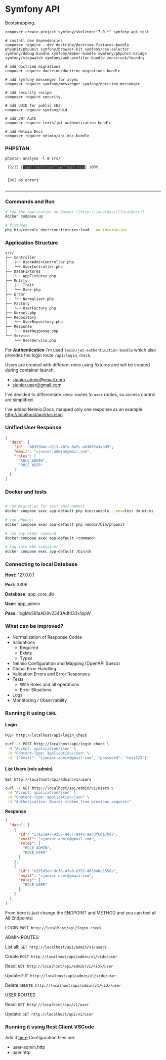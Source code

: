 # Symfony API

Bootstrapping.

```shell
composer create-project symfony/skeleton:"7.0.*" symfony-api-test

# install dev dependencies
composer require --dev doctrine/doctrine-fixtures-bundle phpunit/phpunit symfony/browser-kit symfony/css-selector symfony/debug-bundle symfony/maker-bundle symfony/phpunit-bridge symfony/stopwatch symfony/web-profiler-bundle zenstruck/foundry

# add doctrine migrations
composer require doctrine/doctrine-migrations-bundle

# add symfony messenger for async
composer require symfony/messenger symfony/doctrine-messenger

# add security recipe
composer require security

# add UUID for public IDs
composer require symfony/uid

# add JWT Auth
composer require lexik/jwt-authentication-bundle

# add Nelmio Docs
composer require nelmio/api-doc-bundle

```

### PHPSTAN
```
phpstan analyse -l 8 src/

 12/12 [▓▓▓▓▓▓▓▓▓▓▓▓▓▓▓▓▓▓▓▓▓▓▓▓▓▓▓▓] 100%


 [OK] No errors


```
---
### Commands and Run

```bash
# Run the application on Docker ([http://localhost](localhost))
docker compose up

# fixtures
php bin/console doctrine:fixtures:load --no-interaction
```
### Application Structure

```bash
src/
├── Controller
│   ├── UserAdminController.php
│   └── UserController.php
├── DataFixtures
│   └── AppFixtures.php
├── Entity
│   ├── Trait
│   └── User.php
├── Error
│   └── Normalizer.php
├── Factory
│   └── UserFactory.php
├── Kernel.php
├── Repository
│   └── UserRepository.php
├── Response
│   └── UserResponse.php
└── Service
    └── UserService.php
```

For **Authentication** I'm used `lexik/jwt-authentication-bundle` which also provides the login route `/api/login_check`.

Users are created with different roles using fixtures and will be created during container launch.
- sjunior.admin@gmail.com
- sjunior.user@gmail.com

I've decided to differentiate `admin` routes to `user` routes, so access control are simplified.

I've added Nelmio Docs, mapped only one response as an example:
[http://localhost/api/doc.json](Docs)

### Unified User Response
```json
{
  "data": {
    "id": "b0393b4c-d213-40fa-8a7c-ab30f5a3eb99",
    "email": "sjunior.admin@gmail.com",
    "roles": [
      "ROLE_ADMIN",
      "ROLE_USER"
    ]
  }
}
```

### Docker and tests
```bash

# run migration for test environment
docker compose exec app-default php bin/console --env=test do:mi:mi

# run phpunit
docker compose exec app-default php vendor/bin/phpunit

# run any other command
docker compose exec app-default <command>

# log into the container
docker compose exec app-default /bin/sh
```

### Connecting to local Database
**Host:** 127.0.0.1

**Port:** 3306

**Database:** app_core_db

**User:** app_admin

**Pass:** 1cgMx56faAD8v2343Adf433x1ppW

### What can be improved?
- Normalization of Response Codes
- Validations
  - Required
  - Exists
  - Types
- Nelmio Configuration and Mapping (OpenAPI Specs)
- Global Error Handling
- Validation Errors and Error Responses
- Tests
  - With Roles and all operations
  - Error Situations
- Logs
- Montitoring / Observability

### Running it using `CURL`

#### Login

`POST http://localhost/api/login_check`
```bash
curl -X POST http://localhost/api/login_check \
 -H "Accept: application/json" \
 -H "Content-Type: application/json" \
 -d '{"email": "sjunior.admin@gmail.com", "password": "test123"}'
```
#### List Users (role admin)
`GET http://localhost/api/admin/v1/users`
```bash
curl -X GET http://localhost/api/admin/v1/users \
 -H "Accept: application/json" \
 -H "Content-Type: application/json" \
 -H "Authorization: Bearer <token_from_previous_request>"
```
**Response**
```json
{
  "data": [
    {
      "id": "27e21e47-9256-4e57-aa4c-aa33f6da7b97",
      "email": "sjunior.admin@gmail.com",
      "roles": [
        "ROLE_ADMIN",
        "ROLE_USER"
      ]
    },
    {
      "id": "e975d5ed-dcf8-4fe8-8f52-d8384bc2558a",
      "email": "sjunior.user@gmail.com",
      "roles": [
        "ROLE_USER"
      ]
    }
  ]
}
```
From here is just change the ENDPOINT and METHOD and you can test all
All Endpoints:

LOGIN `POST http://localhost/api/login_check`

ADMIN ROUTES:

List all: `GET http://localhost/api/admin/v1/users`

Create `POST http://localhost/api/admin/v1/<id>/user`

Read: `GET http://localhost/api/admin/v1/<id>/user`

Update `PUT http://localhost/api/admin/v1/<id>/user`

Delete `DELETE http://localhost/api/admin/v1/<id>/user`


USER ROUTES:

Read: `GET http://localhost/api/v1/user`

Update: `GET http://localhost/api/v1/user`


### Running it using Rest Client VSCode
Add it [here](https://github.com/Huachao/vscode-restclient)
Configuration files are:
- user-admin.http
- user.http
